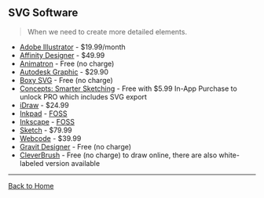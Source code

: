## SVG Software
> When we need to create more detailed elements.

* [Adobe Illustrator](http://www.adobe.com/products/illustrator.html) - $19.99/month
* [Affinity Designer](https://affinity.serif.com/) - $49.99
* [Animatron](http://www.animatron.com) - Free (no charge)
* [Autodesk Graphic](https://graphic.com/) - $29.90
* [Boxy SVG](https://boxy-svg.com/main.html) - Free (no charge)
* [Concepts: Smarter Sketching](http://concepts.tophatch.com) - Free with $5.99 In-App Purchase to unlock PRO which includes SVG export
* [iDraw](http://www.indeeo.com/idraw/) - $24.99
* [Inkpad](https://github.com/sprang/Inkpad) - [FOSS](https://en.wikipedia.org/wiki/Free_and_open-source_software)
* [Inkscape](http://www.inkscape.org/en/) - [FOSS](https://en.wikipedia.org/wiki/Free_and_open-source_software)
* [Sketch](http://bohemiancoding.com/sketch/) - $79.99
* [Webcode](http://www.webcodeapp.com/) - $39.99
* [Gravit Designer](https://www.designer.io) - Free (no charge)
* [CleverBrush](https://www.cleverbrush.com) - Free (no charge) to draw online, there are also white-labeled version available

---
[Back to Home](https://github.com/willianjusten/awesome-svg)
